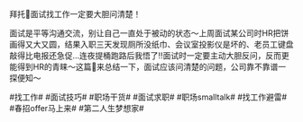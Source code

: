 拜托🙏面试找工作一定要大胆问清楚！

面试是平等沟通交流，别让自己一直处于被动的状态～上周面试某公司时HR把饼画得又大又圆，结果入职三天发现厕所没纸巾、会议室投影仪是坏的、老员工键盘敲得比电报还急促…连夜提桶跑路后我悟了‼️面试时一定要主动大胆反问，反而更能得到HR的青睐～这篇📝来总结一下，面试应该问清楚的问题，公司靠不靠谱一探便知～

#找工作# #面试技巧# #职场干货# #面试求职# #职场smalltalk# #找工作避雷# #春招offer马上来# #第二人生梦想家#